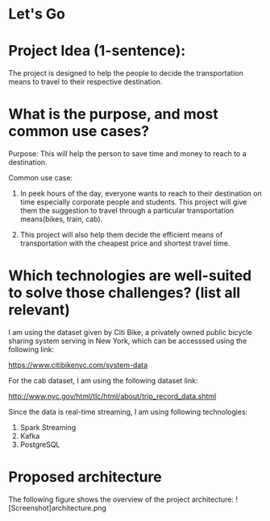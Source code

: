 # Let's Go

# Project Idea (1-sentence): 
The project is designed to help the people to decide the transportation means to travel to their respective destination.

# What is the purpose, and most common use cases?
Purpose: This will help the person to save time and money to reach to a destination.

Common use case: 
1. In peek hours of the day, everyone wants to reach to their destination on time especially corporate people and students. This project will give them the suggestion to travel through a particular transportation means(bikes, train, cab).

2. This project will also help them decide the efficient means of transportation with the cheapest price and shortest travel time.

# Which technologies are well-suited to solve those challenges? (list all relevant)

I am using the dataset given by Citi Bike, a privately owned public bicycle sharing system serving in New York, which can be accesssed using the following link:

https://www.citibikenyc.com/system-data

For the cab dataset, I am using the following dataset link:

http://www.nyc.gov/html/tlc/html/about/trip_record_data.shtml

Since the data is real-time streaming, I am using following technologies:

1. Spark Streaming
2. Kafka
3. PostgreSQL

# Proposed architecture

The following figure shows the overview of the project architecture:
![Screenshot]architecture.png
